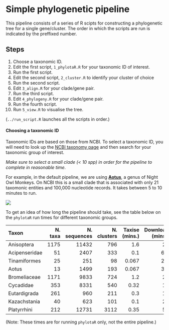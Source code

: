 # Simple phylogenetic pipeline

This pipeline consists of a series of R scipts for constructing a phylogenetic
tree for a single gene/cluster. The order in which the scripts are run is
indicated by the preffixed number.

## Steps

1. Choose a taxonomic ID.
2. Edit the first script, `1_phylotaR.R` for your taxonomic ID of interest.
3. Run the first script.
4. Edit the second script, `2_cluster.R` to identify your cluster of choice
5. Run the second script.
6. Edit `3_align.R` for your clade/gene pair.
7. Run the third script.
8. Edit `4_phylogeny.R` for your clade/gene pair.
9. Run the fourth script.
10. Run `5_view.R` to visualise the tree.

(`../run_script.R` launches all the scripts in order.)

#### Choosing a taxonomic ID

Taxonomic IDs are based on those from NCBI. To select a taxonomic ID, you will
need to look up the 
[NCBI taxonomy page](https://www.ncbi.nlm.nih.gov/Taxonomy/taxonomyhome.html/)
and then search for your taxonomic group of interest.

*Make sure to select a small clade (< 10 spp) in order for the pipeline to complete in reasonable time.*

For example, in the default pipeline, we are using [**Aotus**](https://www.ncbi.nlm.nih.gov/Taxonomy/Browser/wwwtax.cgi?mode=Info&id=9504),
a genus of Night Owl Monkeys. On NCBI this is a small clade that is associated
with only 21 taxomonic entities and 100,000 nucleotide records. It takes between
5 to 10 minutes to run.

![](https://upload.wikimedia.org/wikipedia/commons/thumb/d/d7/Panamanian_night_monkey.jpg/180px-Panamanian_night_monkey.jpg)

To get an idea of how long the pipeline should take, see the table below on the
`phylotaR` run times for different taxonomic groups.


Taxon|N. taxa|N. sequences|N. clusters|Taxise (mins.)|Download (mins.)|Cluster (mins.)|Cluster2 (mins.)|Total (mins.)|
|:--|--:|--:|--:|--:|--:|--:|--:|--:|
Anisoptera|1175|11432|796|1.6|23|48|0.017|72|
Acipenseridae|51|2407|333|0.1|6.9|6.4|0.017|13|
Tinamiformes|25|251|98|0.067|2.4|0.18|0.017|2.7|
Aotus|13|1499|193|0.067|3.2|0.6|0|3.9|
Bromeliaceae|1171|9833|724|1.2|28|37|0.033|66|
Cycadidae|353|8331|540|0.32|19|18|0.033|37|
Eutardigrada|261|960|211|0.3|11|1.8|0.05|14|
Kazachstania|40|623|101|0.1|20|3|0.05|23|
Platyrrhini|212|12731|3112|0.35|51|6.9|1.2|60|

(Note: These times are for running `phylotaR` only, not the entire pipeline.)


